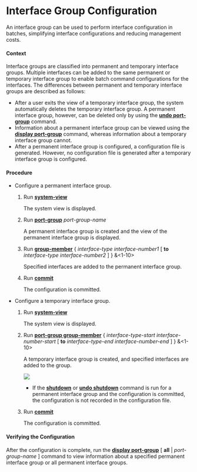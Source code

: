 Interface Group Configuration
=============================

An interface group can be used to perform interface configuration in batches, simplifying interface configurations and reducing management costs.

#### Context

Interface groups are classified into permanent and temporary interface groups. Multiple interfaces can be added to the same permanent or temporary interface group to enable batch command configurations for the interfaces. The differences between permanent and temporary interface groups are described as follows:

* After a user exits the view of a temporary interface group, the system automatically deletes the temporary interface group. A permanent interface group, however, can be deleted only by using the [**undo port-group**](cmdqueryname=undo+port-group) command.
* Information about a permanent interface group can be viewed using the [**display port-group**](cmdqueryname=display+port-group) command, whereas information about a temporary interface group cannot.
* After a permanent interface group is configured, a configuration file is generated. However, no configuration file is generated after a temporary interface group is configured.


#### Procedure

* Configure a permanent interface group.
  1. Run [**system-view**](cmdqueryname=system-view)
     
     
     
     The system view is displayed.
  2. Run [**port-group**](cmdqueryname=port-group) *port-group-name*
     
     
     
     A permanent interface group is created and the view of the permanent interface group is displayed.
  3. Run [**group-member**](cmdqueryname=group-member) { *interface-type interface-number1* [ **to** *interface-type interface-number2* ] } &<1-10>
     
     
     
     Specified interfaces are added to the permanent interface group.
  4. Run [**commit**](cmdqueryname=commit)
     
     
     
     The configuration is committed.
* Configure a temporary interface group.
  1. Run [**system-view**](cmdqueryname=system-view)
     
     
     
     The system view is displayed.
  2. Run [**port-group group-member**](cmdqueryname=port-group+group-member) { *interface-type-start* *interface-number-start* [ **to** *interface-type-end* *interface-number-end* ] } &<1-10>
     
     
     
     A temporary interface group is created, and specified interfaces are added to the group.
     
     
     
     ![](../../../../public_sys-resources/note_3.0-en-us.png) 
     + If the [**shutdown**](cmdqueryname=shutdown) or [**undo shutdown**](cmdqueryname=undo+shutdown) command is run for a permanent interface group and the configuration is committed, the configuration is not recorded in the configuration file.
  3. Run [**commit**](cmdqueryname=commit)
     
     
     
     The configuration is committed.

#### Verifying the Configuration

After the configuration is complete, run the [**display port-group**](cmdqueryname=display+port-group) [ **all** | *port-group-name* ] command to view information about a specified permanent interface group or all permanent interface groups.